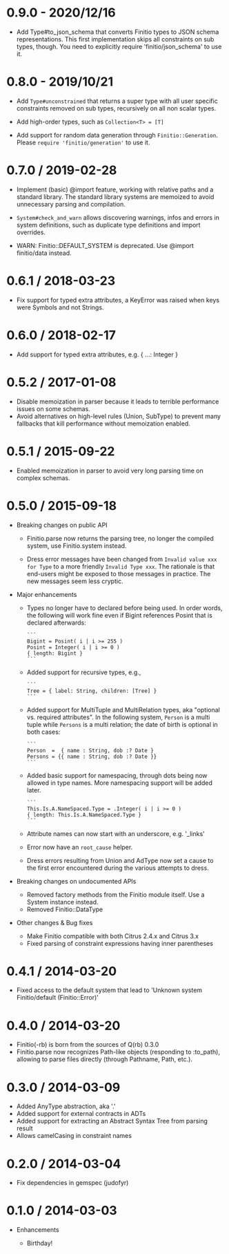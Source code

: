 # 0.9.0 - 2020/12/16

* Add Type#to_json_schema that converts Finitio types to JSON schema
  representations. This first implementation skips all constraints on sub types,
  though. You need to explicitly require 'finitio/json_schema' to use it.

# 0.8.0 - 2019/10/21

* Add `Type#unconstrained` that returns a super type with all user specific
  constraints removed on sub types, recursively on all non scalar types.

* Add high-order types, such as `Collection<T> = [T]`

* Add support for random data generation through `Finitio::Generation`.
  Please `require 'finitio/generation'` to use it.

# 0.7.0 / 2019-02-28

* Implement (basic) @import feature, working with relative paths
  and a standard library. The standard library systems are memoized
  to avoid unnecessary parsing and compilation.

* `System#check_and_warn` allows discovering warnings, infos and
  errors in system definitions, such as duplicate type definitions
  and import overrides.

* WARN: Finitio::DEFAULT_SYSTEM is deprecated. Use @import
  finitio/data instead.

# 0.6.1 / 2018-03-23

* Fix support for typed extra attributes, a KeyError was raised when
  keys were Symbols and not Strings.

# 0.6.0 / 2018-02-17

* Add support for typed extra attributes, e.g. { ...: Integer }

# 0.5.2 / 2017-01-08

* Disable memoization in parser because it leads to terrible performance
  issues on some schemas.
* Avoid alternatives on high-level rules (Union, SubType) to prevent many
  fallbacks that kill performance without memoization enabled.

# 0.5.1 / 2015-09-22

* Enabled memoization in parser to avoid very long parsing time on complex
  schemas.

# 0.5.0 / 2015-09-18

* Breaking changes on public API

  * Finitio.parse now returns the parsing tree, no longer the compiled system,
    use Finitio.system instead.

  * Dress error messages have been changed from `Invalid value xxx for Type` to
    a more friendly `Invalid Type xxx`. The rationale is that end-users might
    be exposed to those messages in practice. The new messages seem less cryptic.

* Major enhancements

  * Types no longer have to declared before being used. In order words, the
    following will work fine even if Bigint references Posint that is declared
    afterwards:

        ```
        Bigint = Posint( i | i >= 255 )
        Posint = Integer( i | i >= 0 )
        { length: Bigint }
        ```

  * Added support for recursive types, e.g.,

        ```
        Tree = { label: String, children: [Tree] }
        ```

  * Added support for MultiTuple and MultiRelation types, aka "optional
    vs. required attributes". In the following system, `Person` is a multi
    tuple while `Persons` is a multi relation; the date of birth is optional
    in both cases:

        ```
        Person  =  { name : String, dob :? Date }
        Persons = {{ name : String, dob :? Date }}
        ```

  * Added basic support for namespacing, through dots being now allowed in
    type names. More namespacing support will be added later.


        ```
        This.Is.A.NameSpaced.Type = .Integer( i | i >= 0 )
        { length: This.Is.A.NameSpaced.Type }
        ```

  * Attribute names can now start with an underscore, e.g. '_links'

  * Error now have an `root_cause` helper.

  * Dress errors resulting from Union and AdType now set a cause to the first
    error encountered during the various attempts to dress.

* Breaking changes on undocumented APIs

  * Removed factory methods from the Finitio module itself. Use a System
    instance instead.
  * Removed Finitio::DataType

* Other changes & Bug fixes

  * Make Finitio compatible with both Citrus 2.4.x and Citrus 3.x
  * Fixed parsing of constraint expressions having inner parentheses

# 0.4.1 / 2014-03-20

* Fixed access to the default system that lead to 'Unknown system
  Finitio/default (Finitio::Error)'

# 0.4.0 / 2014-03-20

* Finitio(-rb) is born from the sources of Q(rb) 0.3.0
* Finitio.parse now recognizes Path-like objects (responding to :to_path),
  allowing to parse files directly (through Pathname, Path, etc.).

# 0.3.0 / 2014-03-09

* Added AnyType abstraction, aka '.'
* Added support for external contracts in ADTs
* Added support for extracting an Abstract Syntax Tree from parsing result
* Allows camelCasing in constraint names

# 0.2.0 / 2014-03-04

* Fix dependencies in gemspec (judofyr)

# 0.1.0 / 2014-03-03

* Enhancements

  * Birthday!
